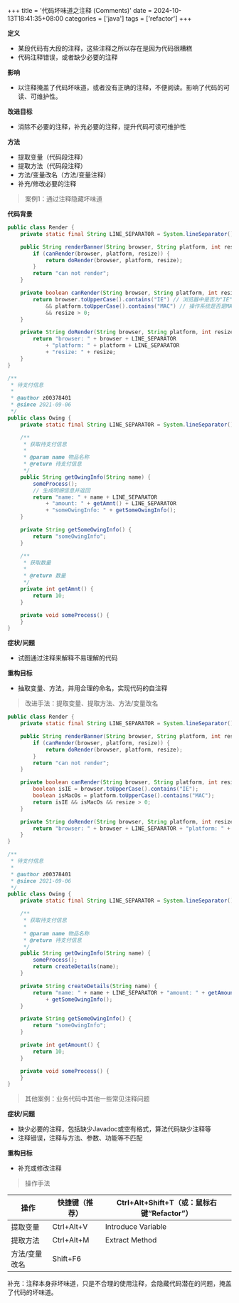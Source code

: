 +++
title = '代码坏味道之注释 (Comments)'
date = 2024-10-13T18:41:35+08:00
categories = ['java']
tags = ['refactor']
+++

**定义**

- 某段代码有大段的注释，这些注释之所以存在是因为代码很糟糕
- 代码注释错误，或者缺少必要的注释

**影响**

- 以注释掩盖了代码坏味道，或者没有正确的注释，不便阅读。影响了代码的可读、可维护性。

**改进目标**

- 消除不必要的注释，补充必要的注释，提升代码可读可维护性

**方法**

- 提取变量（代码段注释）
- 提取方法（代码段注释）
- 方法/变量改名（方法/变量注释）
- 补充/修改必要的注释

> 案例1：通过注释隐藏坏味道


**代码背景**

```java
public class Render {
    private static final String LINE_SEPARATOR = System.lineSeparator();

    public String renderBanner(String browser, String platform, int resize) {
        if (canRender(browser, platform, resize)) {
            return doRender(browser, platform, resize);
        }
        return "can not render";
    }

    private boolean canRender(String browser, String platform, int resize) {
        return browser.toUpperCase().contains("IE") // 浏览器中是否为"IE"
            && platform.toUpperCase().contains("MAC") // 操作系统是否是MAC
            && resize > 0;
    }

    private String doRender(String browser, String platform, int resize) {
        return "browser: " + browser + LINE_SEPARATOR
            + "platform: " + platform + LINE_SEPARATOR
            + "resize: " + resize;
    }
}
```

```java
/**
 * 待支付信息
 *
 * @author z00378401
 * @since 2021-09-06
 */
public class Owing {
    private static final String LINE_SEPARATOR = System.lineSeparator();

    /**
     * 获取待支付信息
     * 
     * @param name 物品名称
     * @return 待支付信息
     */
    public String getOwingInfo(String name) {
        someProcess();
        // 生成明细信息并返回
        return "name: " + name + LINE_SEPARATOR
            + "amount: " + getAmnt() + LINE_SEPARATOR
            + "someOwingInfo: " + getSomeOwingInfo();
    }

    private String getSomeOwingInfo() {
        return "someOwingInfo";
    }

    /**
     * 获取数量
     * 
     * @return 数量
     */
    private int getAmnt() {
        return 10;
    }

    private void someProcess() {
    }
}
```

**症状/问题**

- 试图通过注释来解释不易理解的代码

**重构目标**

- 抽取变量、方法，并用合理的命名，实现代码的自注释

> 改进手法：提取变量、提取方法、方法/变量改名


```java
public class Render {
    private static final String LINE_SEPARATOR = System.lineSeparator();

    public String renderBanner(String browser, String platform, int resize) {
        if (canRender(browser, platform, resize)) {
            return doRender(browser, platform, resize);
        }
        return "can not render";
    }

    private boolean canRender(String browser, String platform, int resize) {
        boolean isIE = browser.toUpperCase().contains("IE");
        boolean isMacOs = platform.toUpperCase().contains("MAC");
        return isIE && isMacOs && resize > 0;
    }

    private String doRender(String browser, String platform, int resize) {
        return "browser: " + browser + LINE_SEPARATOR + "platform: " + platform + LINE_SEPARATOR + "resize: " + resize;
    }
}
```

```java
/**
 * 待支付信息
 *
 * @author z00378401
 * @since 2021-09-06
 */
public class Owing {
    private static final String LINE_SEPARATOR = System.lineSeparator();

    /**
     * 获取待支付信息
     * 
     * @param name 物品名称
     * @return 待支付信息
     */
    public String getOwingInfo(String name) {
        someProcess();
        return createDetails(name);
    }

    private String createDetails(String name) {
        return "name: " + name + LINE_SEPARATOR + "amount: " + getAmount() + LINE_SEPARATOR + "someOwingInfo: "
            + getSomeOwingInfo();
    }

    private String getSomeOwingInfo() {
        return "someOwingInfo";
    }

    private int getAmount() {
        return 10;
    }

    private void someProcess() {
    }
}
```

> 其他案例：业务代码中其他一些常见注释问题


**症状/问题**

- 缺少必要的注释，包括缺少Javadoc或空有格式，算法代码缺少注释等
- 注释错误，注释与方法、参数、功能等不匹配

**重构目标**

- 补充或修改注释

> 操作手法

| 操作          | 快捷键（推荐） | Ctrl+Alt+Shift+T（或：鼠标右键“Refactor”） |
| ------------- | -------------- | ------------------------------------------ |
| 提取变量      | Ctrl+Alt+V     | Introduce Variable                         |
| 提取方法      | Ctrl+Alt+M     | Extract Method                             |
| 方法/变量改名 | Shift+F6       |                                            |


补充：注释本身非坏味道，只是不合理的使用注释，会隐藏代码潜在的问题，掩盖了代码的坏味道。
